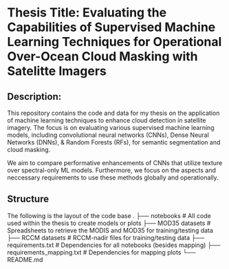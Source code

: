 # Thesis Title: Evaluating the Capabilities of Supervised Machine Learning Techniques for Operational Over-Ocean Cloud Masking with Satelitte Imagers  
## Description:  
This repository contains the code and data for my thesis on the application of machine learning techniques to enhance cloud detection in satellite imagery. The focus is on evaluating various supervised machine learning models, including convolutional neural networks (CNNs), Dense Neural Networks (DNNs), & Random Forests (RFs), for semantic segmentation and cloud masking.  

We aim to compare performative enhancements of CNNs that utilize texture over spectral-only ML models. Furthermore, we focus on the aspects and neccessary requirements to use these methods globally and operationally.  

## Structure  
The following is the layout of the code base
.
├── notebooks                   # All code used within the thesis to create models or plots
├── MOD35 datasets              # Spreadsheets to retrieve the MODIS and MOD35 for training/testing data 
├── RCCM datasets               # RCCM-nadir files for training/testing data
├── requirements.txt            # Dependencies for all notebooks (besides mapping)
├── requirements_mapping.txt    # Dependencies for mapping plots
└── README.md

